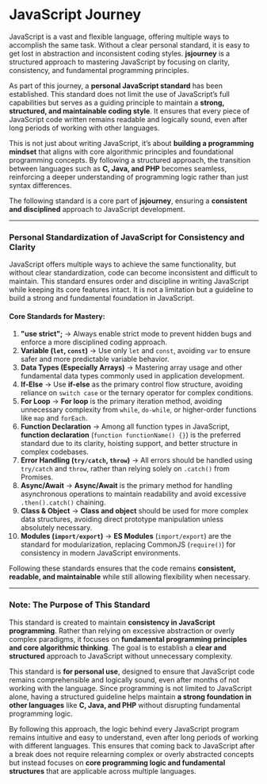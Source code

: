 # **JavaScript Journey**  

JavaScript is a vast and flexible language, offering multiple ways to accomplish the same task. Without a clear personal standard, it is easy to get lost in abstraction and inconsistent coding styles. **jsjourney** is a structured approach to mastering JavaScript by focusing on clarity, consistency, and fundamental programming principles.  

As part of this journey, a **personal JavaScript standard** has been established. This standard does not limit the use of JavaScript’s full capabilities but serves as a guiding principle to maintain a **strong, structured, and maintainable coding style**. It ensures that every piece of JavaScript code written remains readable and logically sound, even after long periods of working with other languages.  

This is not just about writing JavaScript, it’s about **building a programming mindset** that aligns with core algorithmic principles and foundational programming concepts. By following a structured approach, the transition between languages such as **C, Java, and PHP** becomes seamless, reinforcing a deeper understanding of programming logic rather than just syntax differences.  

The following standard is a core part of **jsjourney**, ensuring a **consistent and disciplined** approach to JavaScript development.  

---

### **Personal Standardization of JavaScript for Consistency and Clarity**  

JavaScript offers multiple ways to achieve the same functionality, but without clear standardization, code can become inconsistent and difficult to maintain. This standard ensures order and discipline in writing JavaScript while keeping its core features intact. It is not a limitation but a guideline to build a strong and fundamental foundation in JavaScript.  

#### **Core Standards for Mastery:**  

1. **"use strict";** → Always enable strict mode to prevent hidden bugs and enforce a more disciplined coding approach.  
2. **Variable (`let`, `const`)** → Use only `let` and `const`, avoiding `var` to ensure safer and more predictable variable behavior.  
3. **Data Types (Especially Arrays)** → Mastering array usage and other fundamental data types commonly used in application development.  
4. **If-Else** → Use **if-else** as the primary control flow structure, avoiding reliance on `switch case` or the ternary operator for complex conditions.  
5. **For Loop** → **For loop** is the primary iteration method, avoiding unnecessary complexity from `while`, `do-while`, or higher-order functions like `map` and `forEach`.  
6. **Function Declaration** → Among all function types in JavaScript, **function declaration** (`function functionName() {}`) is the preferred standard due to its clarity, hoisting support, and better structure in complex codebases.  
7. **Error Handling (`try/catch`, `throw`)** → All errors should be handled using `try/catch` and `throw`, rather than relying solely on `.catch()` from Promises.  
8. **Async/Await** → **Async/Await** is the primary method for handling asynchronous operations to maintain readability and avoid excessive `.then().catch()` chaining.  
9. **Class & Object** → **Class and object** should be used for more complex data structures, avoiding direct prototype manipulation unless absolutely necessary.  
10. **Modules (`import/export`)** → **ES Modules** (`import/export`) are the standard for modularization, replacing CommonJS (`require()`) for consistency in modern JavaScript environments.  

Following these standards ensures that the code remains **consistent, readable, and maintainable** while still allowing flexibility when necessary.  

---

### **Note: The Purpose of This Standard**  

This standard is created to maintain **consistency in JavaScript programming**. Rather than relying on excessive abstraction or overly complex paradigms, it focuses on **fundamental programming principles and core algorithmic thinking**. The goal is to establish a **clear and structured** approach to JavaScript without unnecessary complexity.  

This standard is **for personal use**, designed to ensure that JavaScript code remains comprehensible and logically sound, even after months of not working with the language. Since programming is not limited to JavaScript alone, having a structured guideline helps maintain **a strong foundation in other languages** like **C, Java, and PHP** without disrupting fundamental programming logic.  

By following this approach, the logic behind every JavaScript program remains intuitive and easy to understand, even after long periods of working with different languages. This ensures that coming back to JavaScript after a break does not require relearning complex or overly abstracted concepts but instead focuses on **core programming logic and fundamental structures** that are applicable across multiple languages.

